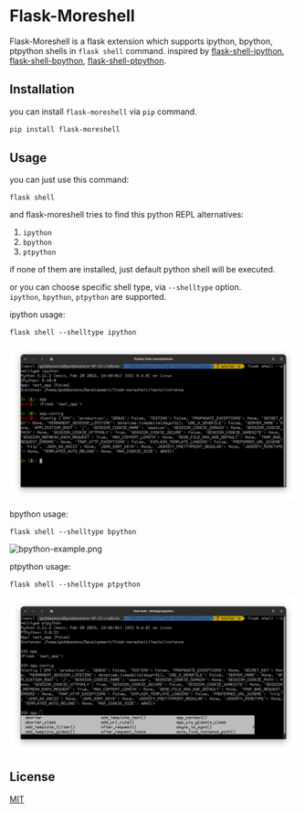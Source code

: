 # Flask-Moreshell

Flask-Moreshell is a flask extension which supports ipython, bpython, ptpython shells in `flask shell` command.
inspired
by [flask-shell-ipython](https://github.com/ei-grad/flask-shell-ipython), [flask-shell-bpython](https://github.com/jacquerie/flask-shell-bpython), [flask-shell-ptpython](https://github.com/jacquerie/flask-shell-ptpython).

## Installation

you can install `flask-moreshell` via `pip` command.

```bash
pip install flask-moreshell
```

## Usage

you can just use this command:

```shell
flask shell
```

and flask-moreshell tries to find this python REPL alternatives:

1. `ipython`
2. `bpython`
3. `ptpython`

if none of them are installed, just default python shell will be executed.

or you can choose specific shell type, via `--shelltype` option.  
`ipython`, `bpython`, `ptpython` are supported.

ipython usage:

```shell
flask shell --shelltype ipython
```
![ipython-example.png](docs/ipython-example.png)

bpython usage:
```shell
flask shell --shelltype bpython
```
![bpython-example.png](docs/Fbpython-example.png)

ptpython usage:
```shell
flask shell --shelltype ptpython
```
![ptpython-example.png](docs/ptpython-example.png)

## License

[MIT](https://choosealicense.com/licenses/mit/)
